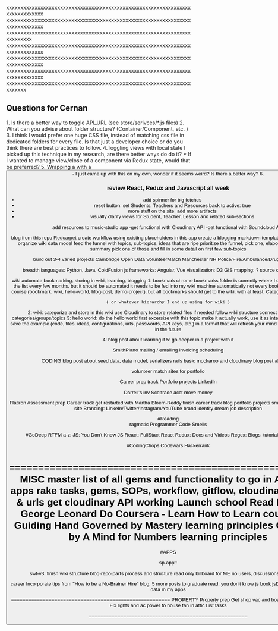 
xxxxxxxxxxxxxxxxxxxxxxxxxxxxxxxxxxxxxxxxxxxxxxxxxxxxxxxxxxxxxxxxxxxxxxxxxxxxxx
xxxxxxxxxxxxxxxxxxxxxxxxxxxxxxxxxxxxxxxxxxxxxxxxxxxxxxxxxxxxxxxxxxxxxxxxxxxxxx
xxxxxxxxxxxxxxxxxxxxxxxxxxxxxxxxxxxxxxxxxxxxxxxxxxxxxxxxxxxxxxxxxxxxxxxxxx
xxxxxxxxxxxxxxxxxxxxxxxxxxxxxxxxxxxxxxxxxxxxxxxxxxxxxxxxxxxxxxxxxxxxxxxxxxxxxx
xxxxxxxxxxxxxxxxxxxxxxxxxxxxxxxxxxxxxxxxxxxxxxxxxxxxxxxxxxxxxxxxxxxxxxxxxxxxxx
xxxxxxxxxxxxxxxxxxxxxxxxxxxxxxxxxxxxxxxxxxxxxxxxxxxxxxxxxxxxxxxxxxxxxxxxxxxxxx
xxxxxxxxxxxxxxxxxxxxxxxxxxxxxxxxxxxxxxxxxxxxxxxxxxxxxxxxxxxxxxxxxxxxxxxx


<h2>Questions for Cernan</h2>
1. Is there a better way to toggle API_URL (see store/serivces/*.js files)
2. What can you advise about folder structure? (Container/Component, etc. )
3. I think I would prefer one huge CSS file, instead of matching css file in dedicated folders for every file. Is that just a developer choice or do you think there are best practices to follow.
4.Toggling views with local state  
    I picked up this technique in my research, are there better ways do do it?
  * If I wanted to manage view/close of a component via Redux state, would that be preferred?
5.  Wrapping a <Link /> with a <button>
  - I just came up with this on my own, wonder if it seems weird? Is there a better way?
6.



### review React, Redux and Javascript all week

- add spinner for big fetches
- reset button: set Students, Teachers and Resources back to active: true
- more stuff on the site; add more artifacts 
- visually clarify views for Student, Teacher, Lesson and related sub-sections
 
add resources to music-studio app
  -get functional with Cloudinary API
  -get functional with Soundcloud API

blog from this repo
[Redcarpet](https://github.com/vmg/redcarpet)
  create workflow using existing placeholders in this app
  create a blogging markdown template, prefilled with styles 
  organize wiki data model
    feed the funnel with topics, sub-topics, ideas that are ripe
    prioritize the funnel, pick one, elaborate its outline and summary
    pick one of those and fill in some detail on first few sub-topics

build out 3-4 varied projects 
  Cambridge Open Data
  VolunteerMatch
  Manchester NH Police/Fire/Ambulance/Drugs epidemic


breadth
  languages:      Python, Java, ColdFusion
  js frameworks:  Angular, Vue
  visualization:  D3
  GIS mapping:    ?
  source control:  git chops


wiki
  automate bookmarking, storing in wiki, learning, blogging
  1: bookmark 
    chrome bookmarks folder is currently where I capture these
    I export the list every few months, but it should be automated
    it needs to be fed into my wiki machine automatically
    not every bookmark completes the course (bookmark, wiki, hello-world, blog-post, demo-project), but all bookmarks should get to the wiki, with at least:
    Category
    Group
    Topic
    tags

    ( or whatever hierarchy I end up using for wiki )


  2: wiki: 
    categorize and store in this wiki
    use Cloudinary to store related files if needed
    follow wiki structure
    connect it to other wiki categories/groups/topics 
  3: hello world: 
    do the hello world first excersize with this topic
    make it actually work, use it as intended, do an example
    save the example (code, files, ideas, configurations, urls, passwords, API keys, etc.) in a format that will refresh your mind when you find it again in the future

  4: blog post about learning it
  5: go deeper in a project with it

 

SmithPiano
  mailing / emailing
  invoicing
  scheduling
 
CODING
blog post about seed data, data model, serializers rails basic mockaroo and cloudinary
blog post about D3

volunteer match sites for portfolio 

Career prep track
Portfolio projects
LinkedIn

Darrell’s inv
Scottrade acct move money
 

Flatiron
  Assessment prep
  Career track
  get restarted with Martha Bloem-Reddy
  finish career track
  blog
  portfolio projects
  smithWEBtek site
  BSTrio site
  Branding: LinkeIn/Twitter/Instagram/YouTube brand identity
  dream job description
 
#Reading  
  ragmatic Programmer
  Code Smells

#GoDeep RTFM a-z: 
  JS:     You Don't Know JS
  React:  FullStact React
  Redux:  Docs and Videos
  Regex:  Blogs, tutorials
  Bootstrap
  D3

#CodingChops
  Codewars
  Hackerrank
    
 

=======================================================
MISC
master list of all gems and functionality to go in ALL rails apps
    rake tasks, gems, SOPs, workflow, gitflow, cloudinary images & urls
    get cloudinary API working
    Launch school
        Read Mastery - George Leonard
    Do Coursera - Learn How to Learn course
    The Guiding Hand
    Governed by Mastery learning principles
    Governed by A Mind for Numbers learning principles
=======================================================
#APPS

sp-appt:

swt-v3:
    finish wiki structure
    blog-repo-parts process and structure
    read only billboard for ME no users, discussions, just my shit
  
career
    Incorporate tips from "How to be a No-Brainer Hire"
    blog: 5 more posts to graduate
    read:    you don't know js book
    jsD3:    do hello world with data in my apps
 
   
=======================================================
PROPERTY
Property prep    Get shop vac and boards organized in attic
    Fix lights and ac power to house fan in attic
    List tasks

=======================================================
 
